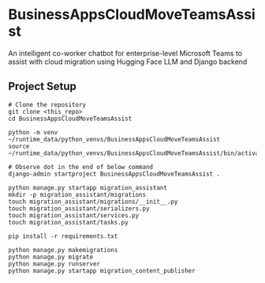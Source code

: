 # BusinessAppsCloudMoveTeamsAssist
An intelligent co-worker chatbot for enterprise-level Microsoft Teams to assist with cloud migration using Hugging Face LLM and Django backend

## Project Setup

```shell
# Clone the repository
git clone <this_repo>
cd BusinessAppsCloudMoveTeamsAssist

python -m venv ~/runtime_data/python_venvs/BusinessAppsCloudMoveTeamsAssist
source ~/runtime_data/python_venvs/BusinessAppsCloudMoveTeamsAssist/bin/activate

# Observe dot in the end of below command
django-admin startproject BusinessAppsCloudMoveTeamsAssist .

python manage.py startapp migration_assistant
mkdir -p migration_assistant/migrations
touch migration_assistant/migrations/__init__.py
touch migration_assistant/serializers.py
touch migration_assistant/services.py
touch migration_assistant/tasks.py

pip install -r requirements.txt

python manage.py makemigrations
python manage.py migrate
python manage.py runserver
python manage.py startapp migration_content_publisher

```